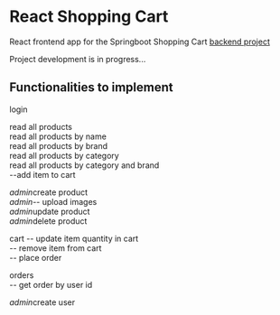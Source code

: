 # React Shopping Cart

React frontend app for the Springboot Shopping Cart [backend project]('https://github.com/GhassanAlKaraan/springboot-shoppingcart')

Project development is in progress...

## Functionalities to implement

login

read all products \
read all products by name \
read all products by brand \
read all products by category \
read all products by category and brand \
--add item to cart

*admin*create product \
*admin*-- upload images \
*admin*update product \
*admin*delete product

cart
-- update item quantity in cart \
-- remove item from cart \
-- place order

orders \
-- get order by user id

*admin*create user
